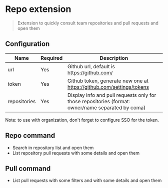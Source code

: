 # Repo extension

> Extension to quickly consult team repositories and pull requests and open them

## Configuration

| Name         | Required | Description                                                                                       |
|--------------|----------|---------------------------------------------------------------------------------------------------|
| url          | Yes      | Github url, default is https://github.com/                                                        |
| token        | Yes      | Github token, generate new one at https://github.com/settings/tokens                              |
| repositories | Yes      | Display info and pull requests only for those repositories (format: owner/name separated by coma) |

Note: to use with organization, don't forget to configure SSO for the token.

## Repo command

- Search in repository list and open them
- List repository pull requests with some details and open them

## Pull command

- List pull requests with some filters and with some details and open them
